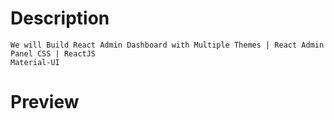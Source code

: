 

# Description

    We will Build React Admin Dashboard with Multiple Themes | React Admin Panel CSS | ReactJS
    Material-UI
    


# Preview
